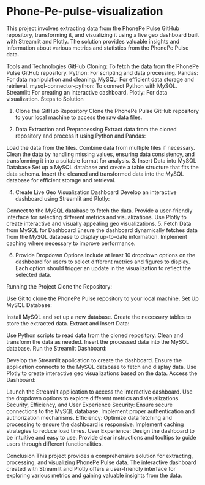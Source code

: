 # Phone-Pe-pulse-visualization
This project involves extracting data from the PhonePe Pulse GitHub repository, transforming it, and visualizing it using a live geo dashboard built with Streamlit and Plotly. The solution provides valuable insights and information about various metrics and statistics from the PhonePe Pulse data.

Tools and Technologies
GitHub Cloning: To fetch the data from the PhonePe Pulse GitHub repository.
Python: For scripting and data processing.
Pandas: For data manipulation and cleaning.
MySQL: For efficient data storage and retrieval.
mysql-connector-python: To connect Python with MySQL.
Streamlit: For creating an interactive dashboard.
Plotly: For data visualization.
Steps to Solution
1. Clone the GitHub Repository
Clone the PhonePe Pulse GitHub repository to your local machine to access the raw data files.

2. Data Extraction and Preprocessing
Extract data from the cloned repository and process it using Python and Pandas:

Load the data from the files.
Combine data from multiple files if necessary.
Clean the data by handling missing values, ensuring data consistency, and transforming it into a suitable format for analysis.
3. Insert Data into MySQL Database
Set up a MySQL database and create a table structure that fits the data schema. Insert the cleaned and transformed data into the MySQL database for efficient storage and retrieval.

4. Create Live Geo Visualization Dashboard
Develop an interactive dashboard using Streamlit and Plotly:

Connect to the MySQL database to fetch the data.
Provide a user-friendly interface for selecting different metrics and visualizations.
Use Plotly to create interactive and visually appealing geo visualizations.
5. Fetch Data from MySQL for Dashboard
Ensure the dashboard dynamically fetches data from the MySQL database to display up-to-date information. Implement caching where necessary to improve performance.

6. Provide Dropdown Options
Include at least 10 dropdown options on the dashboard for users to select different metrics and figures to display. Each option should trigger an update in the visualization to reflect the selected data.

Running the Project
Clone the Repository:

Use Git to clone the PhonePe Pulse repository to your local machine.
Set Up MySQL Database:

Install MySQL and set up a new database.
Create the necessary tables to store the extracted data.
Extract and Insert Data:

Use Python scripts to read data from the cloned repository.
Clean and transform the data as needed.
Insert the processed data into the MySQL database.
Run the Streamlit Dashboard:

Develop the Streamlit application to create the dashboard.
Ensure the application connects to the MySQL database to fetch and display data.
Use Plotly to create interactive geo visualizations based on the data.
Access the Dashboard:

Launch the Streamlit application to access the interactive dashboard.
Use the dropdown options to explore different metrics and visualizations.
Security, Efficiency, and User Experience
Security: Ensure secure connections to the MySQL database. Implement proper authentication and authorization mechanisms.
Efficiency: Optimize data fetching and processing to ensure the dashboard is responsive. Implement caching strategies to reduce load times.
User Experience: Design the dashboard to be intuitive and easy to use. Provide clear instructions and tooltips to guide users through different functionalities.

Conclusion
This project provides a comprehensive solution for extracting, processing, and visualizing PhonePe Pulse data. The interactive dashboard created with Streamlit and Plotly offers a user-friendly interface for exploring various metrics and gaining valuable insights from the data.
